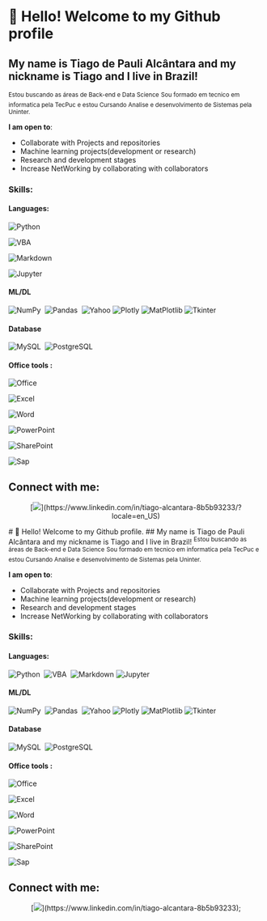 # 👋 Hello! Welcome to my Github profile
## My name is Tiago de Pauli Alcântara and my nickname is Tiago and I live in Brazil!
<sup>Estou buscando as áreas de Back-end e Data Science</sup>
<sup>Sou formado em tecnico em informatica pela TecPuc e estou Cursando Analise e desenvolvimento de Sistemas pela Uninter.
</sup>

 **I am open to**:
 - Collaborate with Projects and repositories
 - Machine learning projects(development or research)
 - Research and development stages
 - Increase NetWorking by collaborating with collaborators

### Skills:

#### Languages:
![Python](https://img.shields.io/badge/Python-3776AB?style=for-the-badge&logo=python&logoColor=white)&nbsp;

![VBA](https://img.shields.io/badge/Excel_VBA-217346?style=for-the-badge&logo=microsoft-excel&logoColor=white)&nbsp;

![Markdown](https://img.shields.io/badge/markdown-%23000000.svg?style=for-the-badge&logo=markdown&logoColor=white)&nbsp;

![Jupyter](https://img.shields.io/badge/Jupyter-%23000000.svg?style=for-the-badge&logo=Jupyter&logoColor=orange&labelColor=white&color=orange)&nbsp;

#### ML/DL

![NumPy](https://img.shields.io/badge/numpy-%23013243.svg?style=for-the-badge&logo=numpy&logoColor=white)&nbsp;
![Pandas](https://img.shields.io/badge/pandas-%23150458.svg?style=for-the-badge&logo=pandas&logoColor=white)&nbsp;
![Yahoo](https://img.shields.io/badge/yFinace-blueviolet/?style=for-the-badge&logo=yahoo&logoColor=violet&logoWidth=30&labelColor=white&color=blueviolet)
![Plotly](https://img.shields.io/badge/Plotly-%233F4F75.svg?style=for-the-badge&logo=plotly&logoColor=white)
![MatPlotlib](https://img.shields.io/badge/Matplotlib-%233F4F75.svg?style=for-the-badge&logo=plotly&logoColor=white)
![Tkinter](https://img.shields.io/badge/Tkinter-181818?style=for-the-badge&logo=supabase&logoColor=white)

#### Database

![MySQL](https://img.shields.io/badge/MySQL-00000F?style=for-the-badge&logo=mysql&logoColor=white)&nbsp;
![PostgreSQL](https://img.shields.io/badge/PostgreSQL-316192?style=for-the-badge&logo=postgresql&logoColor=white)&nbsp;



#### Office tools :
![Office](https://img.shields.io/badge/Microsoft_Office-D83B01?style=for-the-badge&logo=microsoft-office&logoColor=white)&nbsp;

![Excel](https://img.shields.io/badge/Microsoft_Excel-217346?style=for-the-badge&logo=microsoft-excel&logoColor=white)&nbsp;
![]()&nbsp;

![Word](https://img.shields.io/badge/Microsoft_Word-2B579A?style=for-the-badge&logo=microsoft-word&logoColor=white)&nbsp;

![PowerPoint](https://img.shields.io/badge/Microsoft_PowerPoint-B7472A?style=for-the-badge&logo=microsoft-powerpoint&logoColor=white)&nbsp;

![SharePoint](https://img.shields.io/badge/Microsoft_SharePoint-0078D4?style=for-the-badge&logo=microsoft-sharepoint&logoColor=white)&nbsp;

![Sap](https://img.shields.io/badge/SAP-0FAAFF?style=for-the-badge&logo=sap&logoColor=white)&nbsp;

## Connect with me:
<p align ="center">
[<img src="https://img.shields.io/badge/linkedin-%2312100E.svg?&style=for-the-badge&logo=linkedin&logoColor=white&color=black" />](https://www.linkedin.com/in/tiago-alcantara-8b5b93233/?locale=en_US)
</p># 👋 Hello! Welcome to my Github profile.
## My name is Tiago de Pauli Alcântara and my nickname is Tiago and I live in Brazil!
<sup>Estou buscando as áreas de Back-end e Data Science</sup>
<sup>Sou formado em tecnico em informatica pela TecPuc e estou Cursando Analise e desenvolvimento de Sistemas pela Uninter.
</sup>

 **I am open to**:
 - Collaborate with Projects and repositories
 - Machine learning projects(development or research)
 - Research and development stages
 - Increase NetWorking by collaborating with collaborators

### Skills:

#### Languages:
![Python](https://img.shields.io/badge/Python-3776AB?style=for-the-badge&logo=python&logoColor=white)&nbsp;
![VBA](https://img.shields.io/badge/Excel_VBA-217346?style=for-the-badge&logo=microsoft-excel&logoColor=white)&nbsp;
![Markdown](https://img.shields.io/badge/markdown-%23000000.svg?style=for-the-badge&logo=markdown&logoColor=white)
![Jupyter](https://img.shields.io/badge/Jupyter-%23000000.svg?style=for-the-badge&logo=Jupyter&logoColor=orange&labelColor=white&color=orange)

#### ML/DL

![NumPy](https://img.shields.io/badge/numpy-%23013243.svg?style=for-the-badge&logo=numpy&logoColor=white)&nbsp;
![Pandas](https://img.shields.io/badge/pandas-%23150458.svg?style=for-the-badge&logo=pandas&logoColor=white)&nbsp;
![Yahoo](https://img.shields.io/badge/yFinace-blueviolet/?style=for-the-badge&logo=yahoo&logoColor=violet&logoWidth=30&labelColor=white&color=blueviolet)
![Plotly](https://img.shields.io/badge/Plotly-%233F4F75.svg?style=for-the-badge&logo=plotly&logoColor=white)
![MatPlotlib](https://img.shields.io/badge/Matplotlib-%233F4F75.svg?style=for-the-badge&logo=plotly&logoColor=white)
![Tkinter](https://img.shields.io/badge/Tkinter-181818?style=for-the-badge&logo=supabase&logoColor=white)

#### Database

![MySQL](https://img.shields.io/badge/MySQL-00000F?style=for-the-badge&logo=mysql&logoColor=white)&nbsp;
![PostgreSQL](https://img.shields.io/badge/PostgreSQL-316192?style=for-the-badge&logo=postgresql&logoColor=white)&nbsp;



#### Office tools :
![Office](https://img.shields.io/badge/Microsoft_Office-D83B01?style=for-the-badge&logo=microsoft-office&logoColor=white)&nbsp;

![Excel](https://img.shields.io/badge/Microsoft_Excel-217346?style=for-the-badge&logo=microsoft-excel&logoColor=white)&nbsp;
![]()&nbsp;

![Word](https://img.shields.io/badge/Microsoft_Word-2B579A?style=for-the-badge&logo=microsoft-word&logoColor=white)&nbsp;

![PowerPoint](https://img.shields.io/badge/Microsoft_PowerPoint-B7472A?style=for-the-badge&logo=microsoft-powerpoint&logoColor=white)&nbsp;

![SharePoint](https://img.shields.io/badge/Microsoft_SharePoint-0078D4?style=for-the-badge&logo=microsoft-sharepoint&logoColor=white)&nbsp;

![Sap](https://img.shields.io/badge/SAP-0FAAFF?style=for-the-badge&logo=sap&logoColor=white)&nbsp;

## Connect with me:
<p align ="center">
[<img src="https://img.shields.io/badge/linkedin-%2312100E.svg?&style=for-the-badge&logo=linkedin&logoColor=white&color=black" />](https://www.linkedin.com/in/tiago-alcantara-8b5b93233);
</p>
